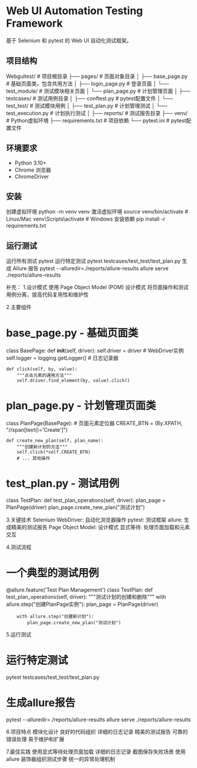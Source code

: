# Web UI Automation Testing Framework

基于 Selenium 和 pytest 的 Web UI 自动化测试框架。

## 项目结构
Webguitest/                # 项目根目录
├── pages/                 # 页面对象目录
│   ├── base_page.py      # 基础页面类，包含共用方法
│   ├── login_page.py     # 登录页面
│   └── test_module/      # 测试模块相关页面
│       └── plan_page.py  # 计划管理页面
│
├── testcases/            # 测试用例目录
│   ├── conftest.py      # pytest配置文件
│   └── test_test/       # 测试模块用例
│       ├── test_plan.py      # 计划管理测试
│       └── test_execution.py # 计划执行测试
│
├── reports/              # 测试报告目录
├── venv/                 # Python虚拟环境
├── requirements.txt      # 项目依赖
└── pytest.ini           # pytest配置文件


## 环境要求
- Python 3.10+
- Chrome 浏览器
- ChromeDriver

## 安装
创建虚拟环境
python -m venv venv
激活虚拟环境
source venv/bin/activate # Linux/Mac
venv\Scripts\activate # Windows
安装依赖
pip install -r requirements.txt

## 运行测试
运行所有测试
pytest
运行特定测试
pytest testcases/test_test/test_plan.py
生成 Allure 报告
pytest --alluredir=./reports/allure-results
allure serve ./reports/allure-results

补充：
1.设计模式
使用 Page Object Model (POM) 设计模式
将页面操作和测试用例分离，提高代码复用性和维护性

2.主要组件 
# base_page.py - 基础页面类
class BasePage:
    def __init__(self, driver):
        self.driver = driver  # WebDriver实例
        self.logger = logging.getLogger()  # 日志记录器
    
    def click(self, by, value):
        """点击元素的通用方法"""
        self.driver.find_element(by, value).click()

# plan_page.py - 计划管理页面类
class PlanPage(BasePage):
    # 页面元素定位器
    CREATE_BTN = (By.XPATH, "//span[text()='Create']")
    
    def create_new_plan(self, plan_name):
        """创建新计划的方法"""
        self.click(*self.CREATE_BTN)
        # ... 其他操作

# test_plan.py - 测试用例
class TestPlan:
    def test_plan_operations(self, driver):
        plan_page = PlanPage(driver)
        plan_page.create_new_plan("测试计划")

3.关键技术
Selenium WebDriver: 自动化浏览器操作
pytest: 测试框架
allure: 生成精美的测试报告
Page Object Model: 设计模式
显式等待: 处理页面加载和元素交互

4.测试流程
# 一个典型的测试用例
@allure.feature('Test Plan Management')
class TestPlan:
    def test_plan_operations(self, driver):
        """测试计划的创建和删除"""
        with allure.step("创建PlanPage实例"):
            plan_page = PlanPage(driver)
        
        with allure.step("创建新计划"):
            plan_page.create_new_plan("测试计划")
5.运行测试
# 运行特定测试
pytest testcases/test_test/test_plan.py

# 生成allure报告
pytest --alluredir=./reports/allure-results
allure serve ./reports/allure-results


6.项目特点
模块化设计
良好的代码组织
详细的日志记录
精美的测试报告
可靠的错误处理
易于维护和扩展


7.最佳实践
使用显式等待处理页面加载
详细的日志记录
截图保存失败场景
使用 allure 装饰器组织测试步骤
统一的异常处理机制


